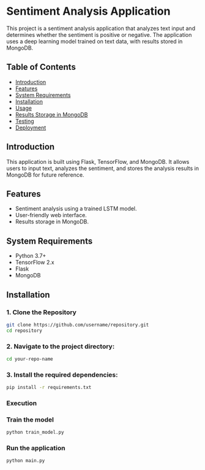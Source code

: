 # Sentiment Analysis Application

This project is a sentiment analysis application that analyzes text input and determines whether the sentiment is positive or negative. The application uses a deep learning model trained on text data, with results stored in MongoDB.

## Table of Contents
- [Introduction](#introduction)
- [Features](#features)
- [System Requirements](#system-requirements)
- [Installation](#installation)
- [Usage](#usage)
- [Results Storage in MongoDB](#results-storage-in-mongodb)
- [Testing](#testing)
- [Deployment](#deployment)

## Introduction

This application is built using Flask, TensorFlow, and MongoDB. It allows users to input text, analyzes the sentiment, and stores the analysis results in MongoDB for future reference.

## Features
- Sentiment analysis using a trained LSTM model.
- User-friendly web interface.
- Results storage in MongoDB.

## System Requirements
- Python 3.7+
- TensorFlow 2.x
- Flask
- MongoDB

## Installation

### 1. Clone the Repository
```bash
git clone https://github.com/username/repository.git
cd repository
```


### 2. Navigate to the project directory:
```bash
cd your-repo-name
```

### 3. Install the required dependencies:
```bash
pip install -r requirements.txt
```

### Execution

### Train the model
```bash
python train_model.py
```

### Run the application
```bash
python main.py
```